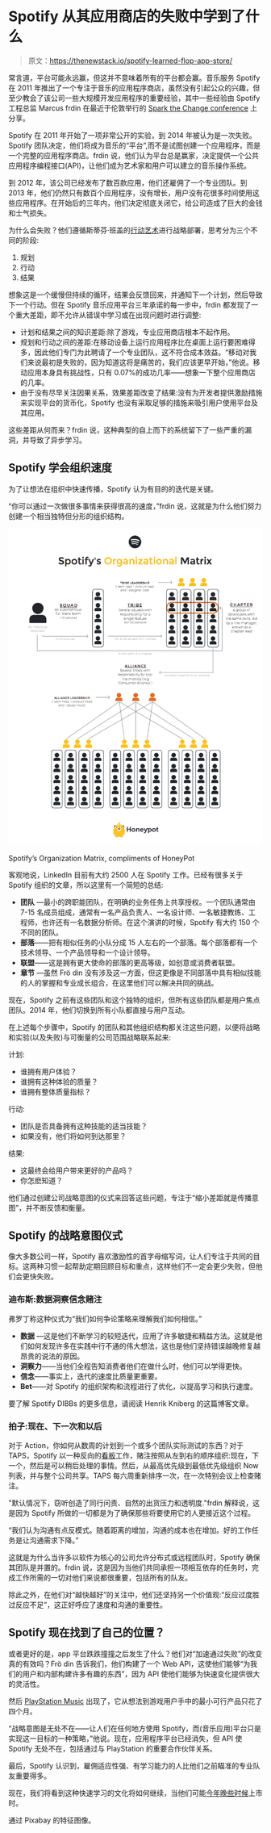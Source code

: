 # Spotify 从其应用商店的失败中学到了什么

> 原文：<https://thenewstack.io/spotify-learned-flop-app-store/>

常言道，平台可能永远赢，但这并不意味着所有的平台都会赢。音乐服务 Spotify 在 2011 年推出了一个专注于音乐的应用程序商店，虽然没有引起公众的兴趣，但至少教会了该公司一些大规模开发应用程序的重要经验，其中一些经验由 Spotify 工程总监 Marcus frdin 在最近于伦敦举行的 [Spark the Change conference](http://sparkthechange.co.uk) 上分享。

Spotify 在 2011 年开始了一项非常公开的实验，到 2014 年被认为是一次失败。Spotify 团队决定，他们将成为音乐的“平台”,而不是试图创建一个应用程序，而是一个完整的应用程序商店。frdin 说，他们认为平台总是赢家，决定提供一个公共应用程序编程接口(API)，让他们成为艺术家和用户可以建立的音乐操作系统。

到 2012 年，该公司已经发布了数百款应用，他们还雇佣了一个专业团队。到 2013 年，他们仍然只有数百个应用程序，没有增长，用户没有花很多时间使用这些应用程序。在开始后的三年内，他们决定彻底关闭它，给公司造成了巨大的金钱和士气损失。

为什么会失败？他们遵循斯蒂芬·班盖的[行动艺术](http://availagility.co.uk/2016/07/13/strategy-deployment-and-directed-opportunism/)进行战略部署，思考分为三个不同的阶段:

1.  规划
2.  行动
3.  结果

想象这是一个缓慢但持续的循环，结果会反馈回来，并通知下一个计划，然后导致下一个行动。但在 Spotify 音乐应用平台三年承诺的每一步中，frdin 都发现了一个重大差距，即不允许从错误中学习或在出现问题时进行调整:

*   计划和结果之间的知识差距:除了游戏，专业应用商店根本不起作用。
*   规划和行动之间的差距:在移动设备上运行应用程序比在桌面上运行要困难得多，因此他们专门为此聘请了一个专业团队，这不符合成本效益。“移动对我们来说最初是失败的，因为知道这将是痛苦的，我们应该更早开始，”他说。移动应用本身具有挑战性，只有 0.07%的成功几率——想象一下整个应用商店的几率。
*   由于没有尽早关注因果关系，效果差距改变了结果:没有为开发者提供激励措施来实现平台的货币化，Spotify 也没有采取足够的措施来吸引用户使用平台及其应用。

这些差距从何而来？frdin 说，这种典型的自上而下的系统留下了一些严重的漏洞，并导致了异步学习。

## Spotify 学会组织速度

为了让想法在组织中快速传播，Spotify 认为有目的的迭代是关键。

“你可以通过一次做很多事情来获得很高的速度，”frdin 说，这就是为什么他们努力创建一个相当独特但分形的组织结构。

[![Spotify's Organization Matrix](img/dc77791075b030d81709d129019c2207.png)](http://blog.honeypot.io/2015-11-13-what's-it-like-to-work-at-Spotify/)

Spotify’s Organization Matrix, compliments of HoneyPot

客观地说，LinkedIn 目前有大约 2500 人在 Spotify 工作。已经有很多关于 Spotify 组织的文章，所以这里有一个简短的总结:

*   **团队** —最小的跨职能团队，在明确的业务任务上共享授权。一个团队通常由 7-15 名成员组成，通常有一名产品负责人、一名设计师、一名敏捷教练、工程师，也许还有一名数据分析师。在这个演讲的时候，Spotify 有大约 150 个不同的团队。
*   **部落**——把有相似任务的小队分成 15 人左右的一个部落。每个部落都有一个技术领导、一个产品领导和一个设计领导。
*   **联盟**——这是拥有更大使命的部落的更高等级，如创意或消费者联盟。
*   **章节** —虽然 Frö din 没有涉及这一方面，但这更像是不同部落中具有相似技能的人的掌握和专业成长组合，在这里他们可以解决共同的挑战。

现在，Spotify 之前有这些团队和这个独特的组织，但所有这些团队都是用户焦点团队。2014 年，他们切换到所有小队都直接与用户互动。

在上述每个步骤中，Spotify 的团队和其他组织结构都关注这些问题，以便将战略和实验(以及失败)与可衡量的公司范围战略联系起来:

计划:

*   谁拥有用户体验？
*   谁拥有这种体验的质量？
*   谁拥有整体质量指标？

行动:

*   团队是否具备拥有这种技能的适当技能？
*   如果没有，他们将如何到达那里？

结果:

*   这最终会给用户带来更好的产品吗？
*   你怎麽知道？

他们通过创建公司战略意图的仪式来回答这些问题，专注于“缩小差距就是传播意图”，并不断反馈和衡量。

## Spotify 的战略意图仪式

像大多数公司一样，Spotify 喜欢激励性的首字母缩写词，让人们专注于共同的目标。这两种习惯一起帮助定期回顾目标和重点，这样他们不一定会更少失败，但他们会更快失败。

### 迪布斯:数据洞察信念赌注

弗罗丁称这种仪式为“我们如何争论策略来理解我们如何相信。”

*   **数据** —这是他们不断学习的较短迭代，应用了许多敏捷和精益方法。这就是他们如何发现许多在实践中行不通的伟大想法，这也是他们坚持错误越晚修复越昂贵的说法的原因。
*   **洞察力**——当他们全程告知消费者他们在做什么时，他们可以学得更快。
*   **信念**——事实上，迭代的速度比质量更重要。
*   **Bet**——对 Spotify 的组织架构和流程进行了优化，以提高学习和执行速度。

要了解 Spotify DIBBs 的更多信息，请阅读 Henrik Kniberg 的这篇博客文章。

### 拍子:现在、下一次和以后

对于 Action，你如何从数周的计划到一个或多个团队实际测试的东西？对于 TAPS，Spotify 以一种反向的[看板](http://kanbanblog.com/explained/)工作，赌注按照从左到右的顺序组织:现在，下一个，然后是可以稍后处理的事情。然后，从最高优先级到最低优先级组织 Now 列表，并与整个公司共享。TAPS 每六周重新排序一次，在一次特别会议上检查赌注。

"默认情况下，窃听创造了同行问责、自然的出货压力和透明度."frdin 解释说，这是因为 Spotify 所做的一切都是为了确保那些将要使用它的人更接近这个过程。

“我们认为沟通有点反模式。随着距离的增加，沟通的成本也在增加。好的工作任务是让沟通需求下降。”

这就是为什么当许多以软件为核心的公司允许分布式或远程团队时，Spotify 确保其团队是并置的。frdin 说，这是因为当他们共同承担一项相互依存的任务时，完成工作所需的一切对他们来说都很重要，包括所有的队友。

除此之外，在他们对“越快越好”的关注中，他们还坚持另一个价值观:“反应过度胜过反应不足”，这正好呼应了速度和沟通的重要性。

## Spotify 现在找到了自己的位置？

或者更好的是，app 平台跌跌撞撞之后发生了什么？他们对“加速通过失败”的改变真的有效吗？Frö din 告诉我们，他们构建了一个 Web API，这使他们能够“为我们的用户和内部构建许多有趣的东西”，因为 API 使他们能够为快速变化提供很大的灵活性。

然后 [PlayStation Music](https://www.spotify.com/uk/playstation/) 出现了，它从想法到游戏用户手中的最小可行产品只花了四个月。

“战略意图是无处不在——让人们在任何地方使用 Spotify，而(音乐应用)平台只是实现这一目标的一种策略，”他说。现在，应用程序平台已经消失，但 API 使 Spotify 无处不在，包括通过与 PlayStation 的重要合作伙伴关系。

最后，Spotify 认识到，雇佣适应性强、有学习能力的人比他们之前瞄准的专业队友重要得多。

现在，我们将看到这种快速学习的文化将如何继续，当他们可能[今年晚些时候](http://www.bloomberg.com/news/articles/2016-07-20/will-a-spotify-ipo-live-up-to-its-8-billion-valuation)上市时。

通过 Pixabay 的特征图像。

<svg xmlns:xlink="http://www.w3.org/1999/xlink" viewBox="0 0 68 31" version="1.1"><title>Group</title> <desc>Created with Sketch.</desc></svg>